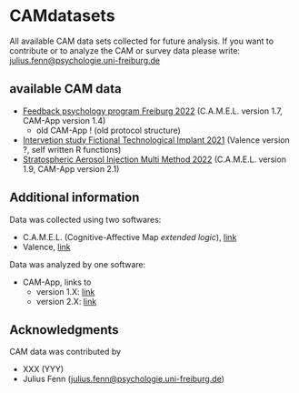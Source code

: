 # CAMdatasets
All available CAM data sets collected for future analysis. If you want to contribute or to analyze the CAM or survey data please write: <julius.fenn@psychologie.uni-freiburg.de>


## available CAM data
- [Feedback psychology program Freiburg 2022](/Feedback%20psychology%20program%20Freiburg%202022) (C.A.M.E.L. version 1.7, CAM-App version 1.4)
    + old CAM-App ! (old protocol structure)
- [Intervetion study Fictional Technological Implant 2021](/Intervetion%20study%20Fictional%20Technological%20Implant%202021) (Valence version ?, self written R functions)
- [Stratospheric Aerosol Injection Multi Method 2022](/Stratospheric%20Aerosol%20Injection%20Multi%20Method%202022) (C.A.M.E.L. version 1.9, CAM-App version 2.1)



## Additional information

Data was collected using two softwares: 
- C.A.M.E.L. (Cognitive-Affective Map *extended logic*), [link](https://camgalaxy.github.io/)
- Valence, [link](https://cam1.psychologie.uni-freiburg.de/)

Data was analyzed by one software:
- CAM-App, links to
    - version 1.X: [link](https://fennapps.shinyapps.io/shinyCAMELv01/)
    - version 2.X: [link](https://fennapps.shinyapps.io/shinyCAMEL_v02/)


## Acknowledgments

CAM data was contributed by
- XXX (YYY)
- Julius Fenn (<julius.fenn@psychologie.uni-freiburg.de>)